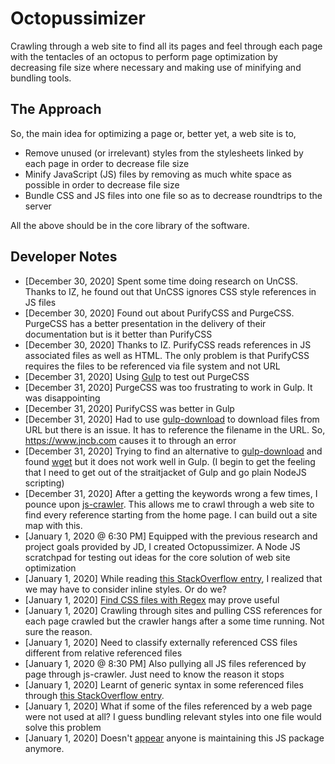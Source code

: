 # Octopussimizer

Crawling through a web site to find all its pages and feel through each page with the tentacles of an octopus to perform page optimization by decreasing file size where necessary and making use of minifying and bundling tools.

## The Approach

So, the main idea for optimizing a page or, better yet, a web site is to,

 * Remove unused (or irrelevant) styles from the stylesheets linked by each page in order to decrease file size
 * Minify JavaScript (JS) files by removing as much white space as possible in order to decrease file size
 * Bundle CSS and JS files into one file so as to decrease roundtrips to the server

All the above should be in the core library of the software.

## Developer Notes

 * [December 30, 2020] Spent some time doing research on UnCSS. Thanks to IZ, he found out that UnCSS ignores CSS style references in JS files
 * [December 30, 2020] Found out about PurifyCSS and PurgeCSS. PurgeCSS has a better presentation in the delivery of their documentation but is it better than PurifyCSS
 * [December 30, 2020] Thanks to IZ. PurifyCSS reads references in JS associated files as well as HTML. The only problem is that PurifyCSS requires the files to be referenced via file system and not URL
 * [December 31, 2020] Using [Gulp](https://gulpjs.com/) to test out PurgeCSS
 * [December 31, 2020] PurgeCSS was too frustrating to work in Gulp. It was disappointing
 * [December 31, 2020] PurifyCSS was better in Gulp
 * [December 31, 2020] Had to use [gulp-download](https://www.npmjs.com/package/gulp-download) to download files from URL but there is an issue. It has to reference the filename in the URL. So, https://www.jncb.com causes it to through an error
 * [December 31, 2020] Trying to find an alternative to [gulp-download](https://www.npmjs.com/package/gulp-download) and found [wget](https://www.npmjs.com/package/wget) but it does not work well in Gulp. (I begin to get the feeling that I need to get out of the straitjacket of Gulp and go plain NodeJS scripting)
 * [December 31, 2020] After a getting the keywords wrong a few times, I pounce upon [js-crawler](https://www.npmjs.com/package/js-crawler). This allows me to crawl through a web site to find every reference starting from the home page. I can build out a site map with this.
 * [January 1, 2020 @ 6:30 PM] Equipped with the previous research and project goals provided by JD, I created Octopussimizer. A Node JS scratchpad for testing out ideas for the core solution of web site optimization
 * [January 1, 2020] While reading [this StackOverflow entry](https://stackoverflow.com/questions/1679507/getting-all-css-used-in-html-file/31460383), I realized that we may have to consider inline styles. Or do we?
 * [January 1, 2020] [Find CSS files with Regex](https://stackoverflow.com/questions/30866169/how-to-find-css-files-with-regex) may prove useful
 * [January 1, 2020] Crawling through sites and pulling CSS references for each page crawled but the crawler hangs after a some time running. Not sure the reason.
 * [January 1, 2020] Need to classify externally referenced CSS files different from relative referenced files
 * [January 1, 2020 @ 8:30 PM] Also pullying all JS files referenced by page through js-crawler. Just need to know the reason it stops
 * [January 1, 2020] Learnt of generic syntax in some referenced files through [this StackOverflow entry](https://stackoverflow.com/questions/550038/is-it-valid-to-replace-http-with-in-a-script-src-http).
 * [January 1, 2020] What if some of the files referenced by a web page were not used at all? I guess bundling relevant styles into one file would solve this problem
 * [January 1, 2020] Doesn't [appear](https://github.com/antivanov/js-crawler/issues/58) anyone is maintaining this JS package anymore.